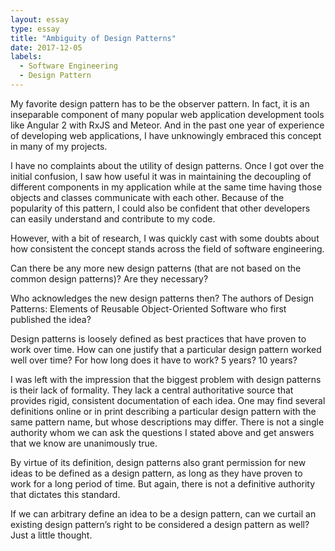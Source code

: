```yaml
---
layout: essay
type: essay
title: "Ambiguity of Design Patterns"
date: 2017-12-05
labels:
  - Software Engineering
  - Design Pattern
---
```


My favorite design pattern has to be the observer pattern. In fact, it is an inseparable component of many popular web application development tools like Angular 2 with RxJS and Meteor. And in the past one year of experience of developing web applications, I have unknowingly embraced this concept in many of my projects.

I have no complaints about the utility of design patterns. Once I got over the initial confusion, I saw how useful it was in maintaining the decoupling of different components in my application while at the same time having those objects and classes communicate with each other. Because of the popularity of this pattern, I could also be confident that other developers can easily understand and contribute to my code.

However, with a bit of research, I was quickly cast with some doubts about how consistent the concept stands across the field of software engineering.

Can there be any more new design patterns (that are not based on the common design patterns)? Are they necessary?

Who acknowledges the new design patterns then? The authors of Design Patterns: Elements of Reusable Object-Oriented Software who first published the idea?

Design patterns is loosely defined as best practices that have proven to work over time. How can one justify that a particular design pattern worked well over time? For how long does it have to work? 5 years? 10 years?

I was left with the impression that the biggest problem with design patterns is their lack of formality. They lack a central authoritative source that provides rigid, consistent documentation of each idea. One may find several definitions online or in print describing a particular design pattern with the same pattern name, but whose descriptions may differ. There is not a single authority whom we can ask the questions I stated above and get answers that we know are unanimously true.

By virtue of its definition, design patterns also grant permission for new ideas to be defined as a design pattern, as long as they have proven to work for a long period of time. But again, there is not a definitive authority that dictates this standard.

If we can arbitrary define an idea to be a design pattern, can we curtail an existing design pattern’s right to be considered a design pattern as well? Just a little thought.
